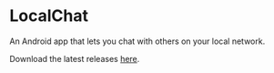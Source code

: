 # LocalChat
An Android app that lets you chat with others on your local network.

Download the latest releases [here](https://github.com/HizkiFW/LocalChat/releases).
